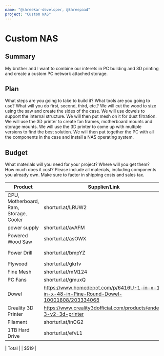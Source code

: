 ```yaml
---
name: "@shreekar-developer, @Shreepaad"
project: "Custom NAS"
---
```


# Custom NAS

## Summary

My brother and I want to combine our interets in PC building and 3D printing and create a custom PC network attached storage.

## Plan

What steps are you going to take to build it? What tools are you going to use? What will you do first, second, third, etc.?
We will cut the wood to size using the saw and create the sides of the case. We will use dowels to support the internal structure. We will then put mesh on it for dust filtration. We will use the 3D printer to create fan frames, motherboard mounts and storage mounts. We will use the 3D printer to come up with multiple versions to find the best solution. We will then put together the PC with all the components in the case and install a NAS operating system.

## Budget

What materials will you need for your project? Where will you get them? How much does it cost? Please include all materials, including components you already own. Make sure to factor in shipping costs and sales tax.

| Product         | Supplier/Link                         | Cost   |
| --------------- | ------------------------------------- | ------ |
| CPU, Motherboard, Ram, Storage, Cooler| shorturl.at/LRUW2 | $205  |
| power supply |  shorturl.at/avAFM | $32 |
| Powered Wood Saw |  shorturl.at/asOWX | Already Own |
| Power Drill |  shorturl.at/bmpYZ | Already Own |
| Plywood | shorturl.at/gkrtv | $16 |
| Fine Mesh | shorturl.at/mM124 | $8 |
| PC Fans | shorturl.at/gmuxQ | $16 |
| Dowel | https://www.homedepot.com/p/6416U-1-in-x-1-in-x-48-in-Pine-Round-Dowel-10001808/203334068 | $7 |
| Creality 3D Printer | https://www.creality3dofficial.com/products/ender-3-v2-3d-printer | $213 | (after 6% student discount and taxes)
| Filament | shorturl.at/inCG2 | $22 |
| 1TB Hard Drive | shorturl.at/efvL1 | Already Owned |


| Total           |                                       | $519 |
 
